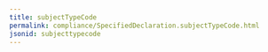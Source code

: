 ```yaml
---
title: subjectTypeCode
permalink: compliance/SpecifiedDeclaration.subjectTypeCode.html
jsonid: subjecttypecode
---
```

